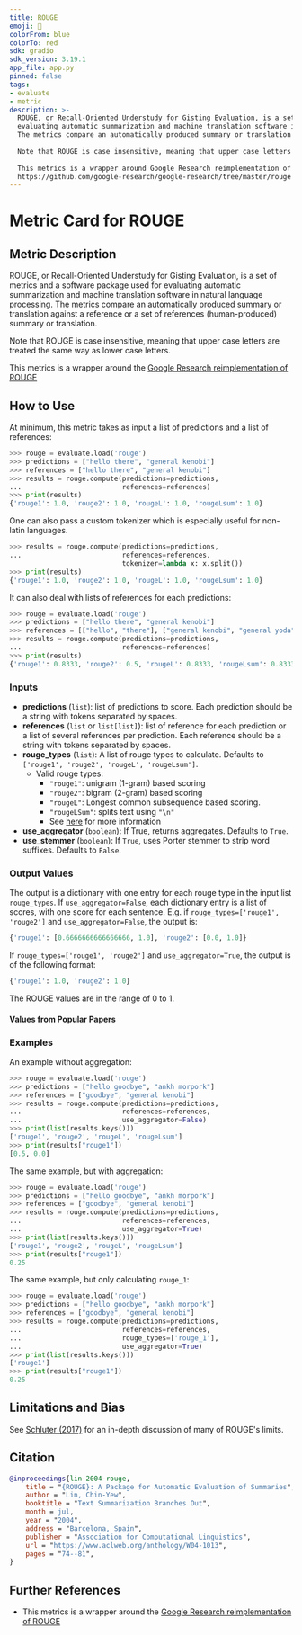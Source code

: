 ```yaml
---
title: ROUGE
emoji: 🤗 
colorFrom: blue
colorTo: red
sdk: gradio
sdk_version: 3.19.1
app_file: app.py
pinned: false
tags:
- evaluate
- metric
description: >-
  ROUGE, or Recall-Oriented Understudy for Gisting Evaluation, is a set of metrics and a software package used for
  evaluating automatic summarization and machine translation software in natural language processing.
  The metrics compare an automatically produced summary or translation against a reference or a set of references (human-produced) summary or translation.
  
  Note that ROUGE is case insensitive, meaning that upper case letters are treated the same way as lower case letters.
  
  This metrics is a wrapper around Google Research reimplementation of ROUGE:
  https://github.com/google-research/google-research/tree/master/rouge
---
```


# Metric Card for ROUGE

## Metric Description
ROUGE, or Recall-Oriented Understudy for Gisting Evaluation, is a set of metrics and a software package used for evaluating automatic summarization and machine translation software in natural language processing. The metrics compare an automatically produced summary or translation against a reference or a set of references (human-produced) summary or translation.

Note that ROUGE is case insensitive, meaning that upper case letters are treated the same way as lower case letters.

This metrics is a wrapper around the [Google Research reimplementation of ROUGE](https://github.com/google-research/google-research/tree/master/rouge)

## How to Use
At minimum, this metric takes as input a list of predictions and a list of references:
```python
>>> rouge = evaluate.load('rouge')
>>> predictions = ["hello there", "general kenobi"]
>>> references = ["hello there", "general kenobi"]
>>> results = rouge.compute(predictions=predictions,
...                         references=references)
>>> print(results)
{'rouge1': 1.0, 'rouge2': 1.0, 'rougeL': 1.0, 'rougeLsum': 1.0}
```

One can also pass a custom tokenizer which is especially useful for non-latin languages.
```python
>>> results = rouge.compute(predictions=predictions,
...                         references=references,
                            tokenizer=lambda x: x.split())
>>> print(results)
{'rouge1': 1.0, 'rouge2': 1.0, 'rougeL': 1.0, 'rougeLsum': 1.0}
```

It can also deal with lists of references for each predictions:
```python
>>> rouge = evaluate.load('rouge')
>>> predictions = ["hello there", "general kenobi"]
>>> references = [["hello", "there"], ["general kenobi", "general yoda"]]
>>> results = rouge.compute(predictions=predictions,
...                         references=references)
>>> print(results)
{'rouge1': 0.8333, 'rouge2': 0.5, 'rougeL': 0.8333, 'rougeLsum': 0.8333}```
```

### Inputs
- **predictions** (`list`): list of predictions to score. Each prediction
        should be a string with tokens separated by spaces.
- **references** (`list` or `list[list]`): list of reference for each prediction or a list of several references per prediction. Each
        reference should be a string with tokens separated by spaces.
- **rouge_types** (`list`): A list of rouge types to calculate. Defaults to `['rouge1', 'rouge2', 'rougeL', 'rougeLsum']`.
    - Valid rouge types:
        - `"rouge1"`: unigram (1-gram) based scoring
        - `"rouge2"`: bigram (2-gram) based scoring
        - `"rougeL"`: Longest common subsequence based scoring.
        - `"rougeLSum"`: splits text using `"\n"`
        - See [here](https://github.com/huggingface/datasets/issues/617) for more information
- **use_aggregator** (`boolean`): If True, returns aggregates. Defaults to `True`.
- **use_stemmer** (`boolean`): If `True`, uses Porter stemmer to strip word suffixes. Defaults to `False`.

### Output Values
The output is a dictionary with one entry for each rouge type in the input list `rouge_types`. If `use_aggregator=False`, each dictionary entry is a list of scores, with one score for each sentence. E.g. if `rouge_types=['rouge1', 'rouge2']` and `use_aggregator=False`, the output is:

```python
{'rouge1': [0.6666666666666666, 1.0], 'rouge2': [0.0, 1.0]}
```

If `rouge_types=['rouge1', 'rouge2']` and `use_aggregator=True`, the output is of the following format:
```python
{'rouge1': 1.0, 'rouge2': 1.0}
```

The ROUGE values are in the range of 0 to 1.


#### Values from Popular Papers


### Examples
An example without aggregation:
```python
>>> rouge = evaluate.load('rouge')
>>> predictions = ["hello goodbye", "ankh morpork"]
>>> references = ["goodbye", "general kenobi"]
>>> results = rouge.compute(predictions=predictions,
...                         references=references,
...                         use_aggregator=False)
>>> print(list(results.keys()))
['rouge1', 'rouge2', 'rougeL', 'rougeLsum']
>>> print(results["rouge1"])
[0.5, 0.0]
```

The same example, but with aggregation:
```python
>>> rouge = evaluate.load('rouge')
>>> predictions = ["hello goodbye", "ankh morpork"]
>>> references = ["goodbye", "general kenobi"]
>>> results = rouge.compute(predictions=predictions,
...                         references=references,
...                         use_aggregator=True)
>>> print(list(results.keys()))
['rouge1', 'rouge2', 'rougeL', 'rougeLsum']
>>> print(results["rouge1"])
0.25
```

The same example, but only calculating `rouge_1`:
```python
>>> rouge = evaluate.load('rouge')
>>> predictions = ["hello goodbye", "ankh morpork"]
>>> references = ["goodbye", "general kenobi"]
>>> results = rouge.compute(predictions=predictions,
...                         references=references,
...                         rouge_types=['rouge_1'],
...                         use_aggregator=True)
>>> print(list(results.keys()))
['rouge1']
>>> print(results["rouge1"])
0.25
```

## Limitations and Bias
See [Schluter (2017)](https://aclanthology.org/E17-2007/) for an in-depth discussion of many of ROUGE's limits.

## Citation
```bibtex
@inproceedings{lin-2004-rouge,
    title = "{ROUGE}: A Package for Automatic Evaluation of Summaries",
    author = "Lin, Chin-Yew",
    booktitle = "Text Summarization Branches Out",
    month = jul,
    year = "2004",
    address = "Barcelona, Spain",
    publisher = "Association for Computational Linguistics",
    url = "https://www.aclweb.org/anthology/W04-1013",
    pages = "74--81",
}
```

## Further References
- This metrics is a wrapper around the [Google Research reimplementation of ROUGE](https://github.com/google-research/google-research/tree/master/rouge)